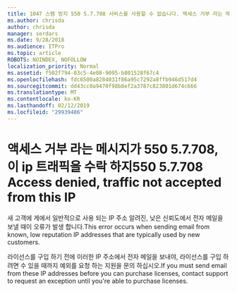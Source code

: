 ```yaml
---
title: 1047 스팸 방지 550 5.7.708 서비스를 사용할 수 없습니다. 액세스 거부 라는 메시지가이 IP에서 수락 하지 트래픽
ms.author: chrisda
author: chrisda
manager: serdars
ms.date: 9/28/2018
ms.audience: ITPro
ms.topic: article
ROBOTS: NOINDEX, NOFOLLOW
localization_priority: Normal
ms.assetid: f502f794-03c5-4e08-9095-b801528f67c4
ms.openlocfilehash: fdc6500a8284031f86a95c7292a8ffb946d517d4
ms.sourcegitcommit: dd43cc0a9470f98b8ef2a3787c823801d674c666
ms.translationtype: MT
ms.contentlocale: ko-KR
ms.lasthandoff: 02/12/2019
ms.locfileid: "29939486"
---
```

# <a name="550-57708-access-denied-traffic-not-accepted-from-this-ip"></a><span data-ttu-id="bbc33-103">액세스 거부 라는 메시지가 550 5.7.708,이 ip 트래픽을 수락 하지</span><span class="sxs-lookup"><span data-stu-id="bbc33-103">550 5.7.708 Access denied, traffic not accepted from this IP</span></span>

<span data-ttu-id="bbc33-104">새 고객에 게에서 일반적으로 사용 되는 IP 주소 알려진, 낮은 신뢰도에서 전자 메일을 보낼 때이 오류가 발생 합니다.</span><span class="sxs-lookup"><span data-stu-id="bbc33-104">This error occurs when sending email from known, low reputation IP addresses that are typically used by new customers.</span></span>
  
<span data-ttu-id="bbc33-105">라이선스를 구입 하기 전에 이러한 IP 주소에서 전자 메일을 보내야, 라이선스를 구입 하려면 수 있을 때까지 예외를 요청 하는 지원을 문의 하십시오.</span><span class="sxs-lookup"><span data-stu-id="bbc33-105">If you must send email from these IP addresses before you can purchase licenses, contact support to request an exception until you're able to purchase licenses.</span></span>
  

